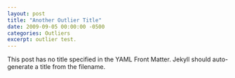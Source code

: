 ```yaml
---
layout: post
title: "Another Outlier Title"
date: 2009-09-05 00:00:00 -0500
categories: Outliers
excerpt: outlier test.
---
```


This post has no title specified in the YAML Front Matter. Jekyll should auto-generate a title from the filename.